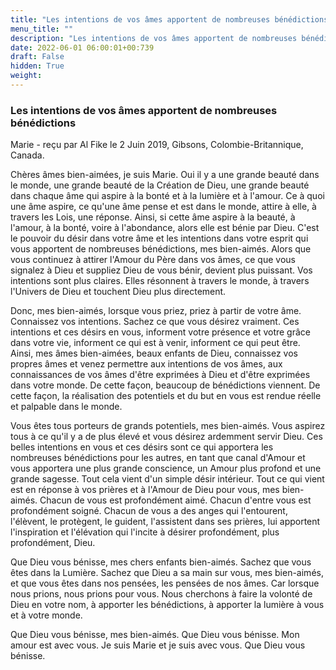 ```yaml
---
title: "Les intentions de vos âmes apportent de nombreuses bénédictions"
menu_title: ""
description: "Les intentions de vos âmes apportent de nombreuses bénédictions"
date: 2022-06-01 06:00:01+00:739
draft: False
hidden: True
weight:
---
```

### Les intentions de vos âmes apportent de nombreuses bénédictions

Marie - reçu par Al Fike le 2 Juin 2019, Gibsons, Colombie-Britannique, Canada.

Chères âmes bien-aimées, je suis Marie. Oui il y a une grande beauté dans le monde, une grande beauté de la Création de Dieu, une grande beauté dans chaque âme qui aspire à la bonté et à la lumière et à l'amour. Ce à quoi une âme aspire, ce qu'une âme pense et est dans le monde, attire à elle, à travers les Lois, une réponse. Ainsi, si cette âme aspire à la beauté, à l'amour, à la bonté, voire à l'abondance, alors elle est bénie par Dieu. C'est le pouvoir du désir dans votre âme et les intentions dans votre esprit qui vous apportent de nombreuses bénédictions, mes bien-aimés. Alors que vous continuez à attirer l'Amour du Père dans vos âmes, ce que vous signalez à Dieu et suppliez Dieu de vous bénir, devient plus puissant. Vos intentions sont plus claires. Elles résonnent à travers le monde, à travers l'Univers de Dieu et touchent Dieu plus directement.

Donc, mes bien-aimés, lorsque vous priez, priez à partir de votre âme. Connaissez vos intentions. Sachez ce que vous désirez vraiment. Ces intentions et ces désirs en vous, informent votre présence et votre grâce dans votre vie, informent ce qui est à venir, informent ce qui peut être. Ainsi, mes âmes bien-aimées, beaux enfants de Dieu, connaissez vos propres âmes et venez permettre aux intentions de vos âmes, aux connaissances de vos âmes d'être exprimées à Dieu et d'être exprimées dans votre monde. De cette façon, beaucoup de bénédictions viennent. De cette façon, la réalisation des potentiels et du but en vous est rendue réelle et palpable dans le monde.

Vous êtes tous porteurs de grands potentiels, mes bien-aimés. Vous aspirez tous à ce qu'il y a de plus élevé et vous désirez ardemment servir Dieu. Ces belles intentions en vous et ces désirs sont ce qui apportera les nombreuses bénédictions pour les autres, en tant que canal d'Amour et vous apportera une plus grande conscience, un Amour plus profond et une grande sagesse. Tout cela vient d'un simple désir intérieur. Tout ce qui vient est en réponse à vos prières et à l'Amour de Dieu pour vous, mes bien-aimés. Chacun de vous est profondément aimé. Chacun d'entre vous est profondément soigné. Chacun de vous a des anges qui l'entourent, l'élèvent, le protègent, le guident, l'assistent dans ses prières, lui apportent l'inspiration et l'élévation qui l'incite à désirer profondément, plus profondément, Dieu.

Que Dieu vous bénisse, mes chers enfants bien-aimés. Sachez que vous êtes dans la Lumière. Sachez que Dieu a sa main sur vous, mes bien-aimés, et que vous êtes dans nos pensées, les pensées de nos âmes. Car lorsque nous prions, nous prions pour vous. Nous cherchons à faire la volonté de Dieu en votre nom, à apporter les bénédictions, à apporter la lumière à vous et à votre monde.

Que Dieu vous bénisse, mes bien-aimés. Que Dieu vous bénisse. Mon amour est avec vous. Je suis Marie et je suis avec vous. Que Dieu vous bénisse.

